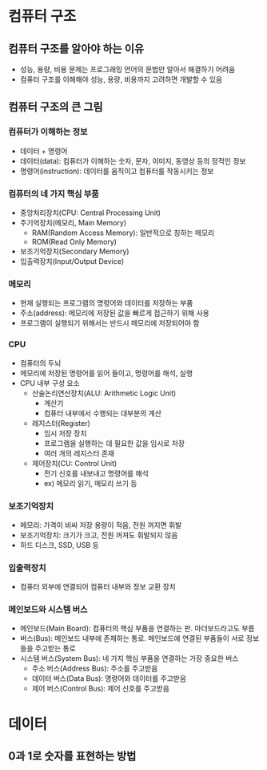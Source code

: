 # 컴퓨터 구조
## 컴퓨터 구조를 알아야 하는 이유
- 성능, 용량, 비용 문제는 프로그래밍 언어의 문법만 알아서 해결하기 어려움
- 컴퓨터 구조를 이해해야 성능, 용량, 비용까지 고려하면 개발할 수 있음

## 컴퓨터 구조의 큰 그림

### 컴퓨터가 이해하는 정보
- 데이터 + 명령어
- 데이터(data): 컴퓨터가 이해하는 숫자, 문자, 이미지, 동영상 등의 정적인 정보
- 명령어(instruction): 데이터를 움직이고 컴퓨터를 작동시키는 정보
  
### 컴퓨터의 네 가지 핵심 부품
- 중앙처리장치(CPU: Central Processing Unit)
- 주기억장치(메모리, Main Memory)
  - RAM(Random Access Memory): 일반적으로 칭하는 메모리
  - ROM(Read Only Memory)
- 보조기억장치(Secondary Memory)
- 입출력장치(Input/Output Device)

### 메모리
- 현재 실행되는 프로그램의 명령어와 데이터를 저장하는 부품
- 주소(address): 메모리에 저장된 값을 빠르게 접근하기 위해 사용
- 프로그램이 실행되기 위해서는 반드시 메모리에 저장되어야 함

### CPU
- 컴퓨터의 두뇌
- 메모리에 저장된 명령어를 읽어 들이고, 명령어를 해석, 실행
- CPU 내부 구성 요소
  - 산술논리연산장치(ALU: Arithmetic Logic Unit)
    - 계산기
    - 컴퓨터 내부에서 수행되는 대부분의 계산
  - 레지스터(Register)
    - 임시 저장 장치
    - 프로그램을 실행하는 데 필요한 값을 임시로 저장
    - 여러 개의 레지스터 존재
  - 제어장치(CU: Control Unit)
    - 전기 신호를 내보내고 명령어를 해석
    - ex) 메모리 읽기, 메모리 쓰기 등 

### 보조기억장치
- 메모리: 가격이 비싸 저장 용량이 적음, 전원 꺼지면 휘발
- 보조기억장치: 크기가 크고, 전원 꺼져도 휘발되지 않음
- 하드 디스크, SSD, USB 등
  
### 입출력장치
- 컴퓨터 외부에 연결되어 컴퓨터 내부와 정보 교환 장치

### 메인보드와 시스템 버스
- 메인보드(Main Board): 컴퓨터의 핵심 부품을 연결하는 판. 마더보드라고도 부름
- 버스(Bus): 메인보드 내부에 존재하는 통로. 메인보드에 연결된 부품들이 서로 정보들을 주고받는 통로
- 시스템 버스(System Bus): 네 가지 핵심 부품을 연결하는 가장 중요한 버스
  - 주소 버스(Address Bus): 주소를 주고받음
  - 데이터 버스(Data Bus): 명령어와 데이터를 주고받음
  - 제어 버스(Control Bus): 제어 신호를 주고받음

# 데이터
## 0과 1로 숫자를 표현하는 방법